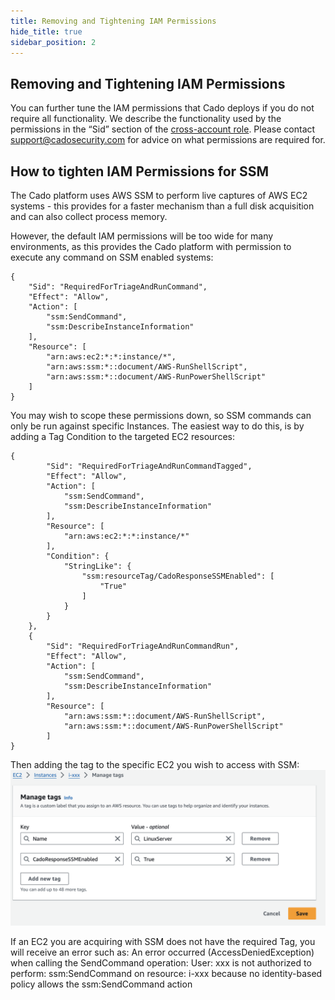 ```yaml
---
title: Removing and Tightening IAM Permissions
hide_title: true
sidebar_position: 2
---
```


## Removing and Tightening IAM Permissions
You can further tune the IAM permissions that Cado deploys if you do not require all functionality. We describe the functionality used by the permissions in the “Sid” section of the [cross-account role](https://cado-public.s3.amazonaws.com/policy-in-cross-account.json). Please contact support@cadosecurity.com for advice on what permissions are required for.


## How to tighten IAM Permissions for SSM

The Cado platform uses AWS SSM to perform live captures of AWS EC2 systems - this provides for a faster mechanism than a full disk acquisition and can also collect process memory.

However, the default IAM permissions will be too wide for many environments, as this provides the Cado platform with permission to execute any command on SSM enabled systems:

```
{
    "Sid": "RequiredForTriageAndRunCommand",
    "Effect": "Allow",
    "Action": [
        "ssm:SendCommand",
        "ssm:DescribeInstanceInformation"
    ],
    "Resource": [
        "arn:aws:ec2:*:*:instance/*",
        "arn:aws:ssm:*::document/AWS-RunShellScript",
        "arn:aws:ssm:*::document/AWS-RunPowerShellScript"
    ]
}
```


You may wish to scope these permissions down, so SSM commands can only be run against specific Instances. The easiest way to do this, is by adding a Tag Condition to the targeted EC2 resources:

```
{
        "Sid": "RequiredForTriageAndRunCommandTagged",
        "Effect": "Allow",
        "Action": [
            "ssm:SendCommand",
            "ssm:DescribeInstanceInformation"
        ],
        "Resource": [
            "arn:aws:ec2:*:*:instance/*"
        ],
        "Condition": {
            "StringLike": {
                "ssm:resourceTag/CadoResponseSSMEnabled": [
                    "True"
                ]
            }
        }
    },
    {
        "Sid": "RequiredForTriageAndRunCommandRun",
        "Effect": "Allow",
        "Action": [
            "ssm:SendCommand",
            "ssm:DescribeInstanceInformation"
        ],
        "Resource": [
            "arn:aws:ssm:*::document/AWS-RunShellScript",
            "arn:aws:ssm:*::document/AWS-RunPowerShellScript"
        ]
}
```

Then adding the tag to the specific EC2 you wish to access with SSM:
![IAM](/img/ssm_tag.png)

If an EC2 you are acquiring with SSM does not have the required Tag, you will receive an error such as:
An error occurred (AccessDeniedException) when calling the SendCommand operation: User: xxx is not authorized to perform: ssm:SendCommand on resource: i-xxx because no identity-based policy allows the ssm:SendCommand action
